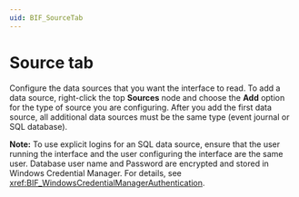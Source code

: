 ```yaml
---
uid: BIF_SourceTab
---
```


# Source tab

<!-- Mark Bishop 6/18/21: Customized for Emerson Syncade -->

<!-- Content below applies to all interfaces -->

Configure the data sources that you want the interface to read. To add a data source, right-click the top **Sources** node and choose the **Add** option for the type of source you are configuring. After you add the first data source, all additional data sources must be the same type (event journal or SQL database).

<!-- Custom content for interface below -->

**Note:** To use explicit logins for an SQL data source, ensure that the user running the interface and the user configuring the interface are the same user. Database user name and Password are encrypted and stored in Windows Credential Manager. For details, see <xref:BIF_WindowsCredentialManagerAuthentication>.
